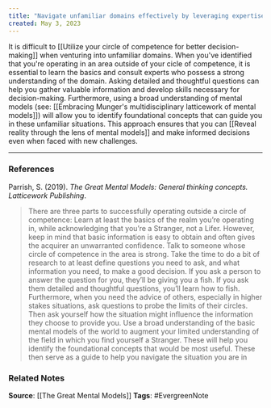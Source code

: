 ```yaml
---
title: "Navigate unfamiliar domains effectively by leveraging expertise and mental models"
created: May 3, 2023
---
```


It is difficult to [[Utilize your circle of competence for better decision-making]] when venturing into unfamiliar domains. When you've identified that you're operating in an area outside of your cicle of competence, it is essential to learn the basics and consult experts who possess a strong understanding of the domain. Asking detailed and thoughtful questions can help you gather valuable information and develop skills necessary for decision-making. Furthermore, using a broad understanding of mental models (see: [[Embracing Munger's multidisciplinary latticework of mental models]]) will allow you to identify foundational concepts that can guide you in these unfamiliar situations. This approach ensures that you can [[Reveal reality through the lens of mental models]] and make informed decisions even when faced with new challenges.

---
### References

Parrish, S. (2019). _The Great Mental Models: General thinking concepts. Latticework Publishing_.

> There are three parts to successfully operating outside a circle of competence: Learn at least the basics of the realm you’re operating in, while acknowledging that you’re a Stranger, not a Lifer. However, keep in mind that basic information is easy to obtain and often gives the acquirer an unwarranted confidence. Talk to someone whose circle of competence in the area is strong. Take the time to do a bit of research to at least define questions you need to ask, and what information you need, to make a good decision. If you ask a person to answer the question for you, they’ll be giving you a fish. If you ask them detailed and thoughtful questions, you’ll learn how to fish. Furthermore, when you need the advice of others, especially in higher stakes situations, ask questions to probe the limits of their circles. Then ask yourself how the situation might influence the information they choose to provide you. Use a broad understanding of the basic mental models of the world to augment your limited understanding of the field in which you find yourself a Stranger. These will help you identify the foundational concepts that would be most useful. These then serve as a guide to help you navigate the situation you are in

### Related Notes
**Source**: [[The Great Mental Models]]
**Tags**: #EvergreenNote
